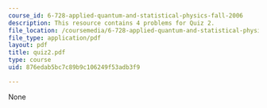 ```yaml
---
course_id: 6-728-applied-quantum-and-statistical-physics-fall-2006
description: This resource contains 4 problems for Quiz 2.
file_location: /coursemedia/6-728-applied-quantum-and-statistical-physics-fall-2006/876edab5bc7c89b9c106249f53adb3f9_quiz2.pdf
file_type: application/pdf
layout: pdf
title: quiz2.pdf
type: course
uid: 876edab5bc7c89b9c106249f53adb3f9

---
```

None